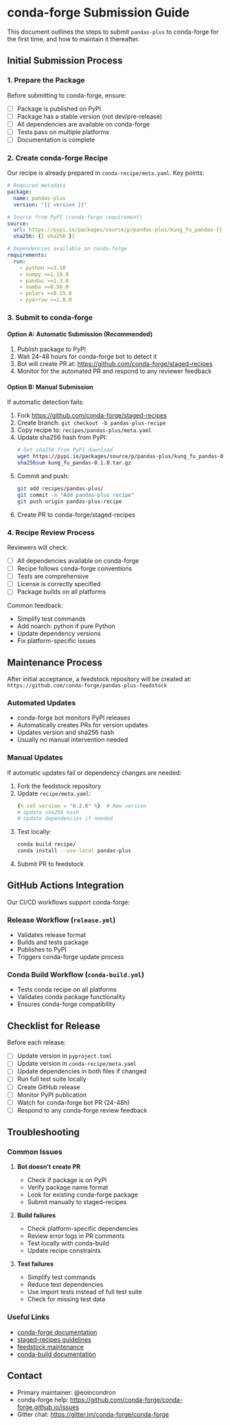 # conda-forge Submission Guide

This document outlines the steps to submit `pandas-plus` to conda-forge for the first time, and how to maintain it thereafter.

## Initial Submission Process

### 1. Prepare the Package

Before submitting to conda-forge, ensure:
- [ ] Package is published on PyPI
- [ ] Package has a stable version (not dev/pre-release)
- [ ] All dependencies are available on conda-forge
- [ ] Tests pass on multiple platforms
- [ ] Documentation is complete

### 2. Create conda-forge Recipe

Our recipe is already prepared in `conda-recipe/meta.yaml`. Key points:

```yaml
# Required metadata
package:
  name: pandas-plus
  version: "{{ version }}"

# Source from PyPI (conda-forge requirement)
source:
  url: https://pypi.io/packages/source/p/pandas-plus/kung_fu_pandas-{{ version }}.tar.gz
  sha256: {{ sha256 }}

# Dependencies available on conda-forge
requirements:
  run:
    - python >=3.10
    - numpy >=1.19.0
    - pandas >=1.3.0
    - numba >=0.56.0
    - polars >=0.15.0
    - pyarrow >=1.0.0
```

### 3. Submit to conda-forge

#### Option A: Automatic Submission (Recommended)
1. Publish package to PyPI
2. Wait 24-48 hours for conda-forge bot to detect it
3. Bot will create PR at: https://github.com/conda-forge/staged-recipes
4. Monitor for the automated PR and respond to any reviewer feedback

#### Option B: Manual Submission
If automatic detection fails:

1. Fork https://github.com/conda-forge/staged-recipes
2. Create branch: `git checkout -b pandas-plus-recipe`
3. Copy recipe to: `recipes/pandas-plus/meta.yaml`
4. Update sha256 hash from PyPI:
   ```bash
   # Get sha256 from PyPI download
   wget https://pypi.io/packages/source/p/pandas-plus/kung_fu_pandas-0.1.0.tar.gz
   sha256sum kung_fu_pandas-0.1.0.tar.gz
   ```
5. Commit and push:
   ```bash
   git add recipes/pandas-plus/
   git commit -m "Add pandas-plus recipe"
   git push origin pandas-plus-recipe
   ```
6. Create PR to conda-forge/staged-recipes

### 4. Recipe Review Process

Reviewers will check:
- [ ] All dependencies available on conda-forge
- [ ] Recipe follows conda-forge conventions
- [ ] Tests are comprehensive
- [ ] License is correctly specified
- [ ] Package builds on all platforms

Common feedback:
- Simplify test commands
- Add noarch: python if pure Python
- Update dependency versions
- Fix platform-specific issues

## Maintenance Process

After initial acceptance, a feedstock repository will be created at:
`https://github.com/conda-forge/pandas-plus-feedstock`

### Automated Updates
- conda-forge bot monitors PyPI releases
- Automatically creates PRs for version updates
- Updates version and sha256 hash
- Usually no manual intervention needed

### Manual Updates
If automatic updates fail or dependency changes are needed:

1. Fork the feedstock repository
2. Update `recipe/meta.yaml`:
   ```yaml
   {% set version = "0.2.0" %}  # New version
   # Update sha256 hash
   # Update dependencies if needed
   ```
3. Test locally:
   ```bash
   conda build recipe/
   conda install --use-local pandas-plus
   ```
4. Submit PR to feedstock

## GitHub Actions Integration

Our CI/CD workflows support conda-forge:

### Release Workflow (`release.yml`)
- Validates release format
- Builds and tests package
- Publishes to PyPI
- Triggers conda-forge update process

### Conda Build Workflow (`conda-build.yml`)
- Tests conda recipe on all platforms
- Validates conda package functionality
- Ensures conda-forge compatibility

## Checklist for Release

Before each release:
- [ ] Update version in `pyproject.toml`
- [ ] Update version in `conda-recipe/meta.yaml`
- [ ] Update dependencies in both files if changed
- [ ] Run full test suite locally
- [ ] Create GitHub release
- [ ] Monitor PyPI publication
- [ ] Watch for conda-forge bot PR (24-48h)
- [ ] Respond to any conda-forge review feedback

## Troubleshooting

### Common Issues

1. **Bot doesn't create PR**
   - Check if package is on PyPI
   - Verify package name format
   - Look for existing conda-forge package
   - Submit manually to staged-recipes

2. **Build failures**
   - Check platform-specific dependencies
   - Review error logs in PR comments
   - Test locally with conda-build
   - Update recipe constraints

3. **Test failures**
   - Simplify test commands
   - Reduce test dependencies
   - Use import tests instead of full test suite
   - Check for missing test data

### Useful Links

- [conda-forge documentation](https://conda-forge.org/docs/)
- [staged-recipes guidelines](https://github.com/conda-forge/staged-recipes)
- [feedstock maintenance](https://conda-forge.org/docs/maintainer/updating_pkgs.html)
- [conda-build documentation](https://docs.conda.io/projects/conda-build/)

## Contact

- Primary maintainer: @eoincondron
- conda-forge help: https://github.com/conda-forge/conda-forge.github.io/issues
- Gitter chat: https://gitter.im/conda-forge/conda-forge